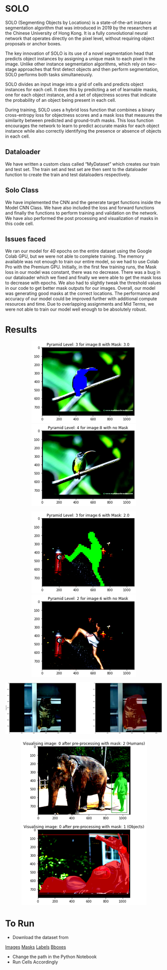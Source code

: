 # SOLO

SOLO (Segmenting Objects by Locations) is a state-of-the-art instance segmentation algorithm that was introduced in 2019 by the researchers at the Chinese University of Hong Kong. It is a fully convolutional neural network that operates directly on the pixel level, without requiring object proposals or anchor boxes.

The key innovation of SOLO is its use of a novel segmentation head that predicts object instances by assigning a unique mask to each pixel in the image. Unlike other instance segmentation algorithms, which rely on two-stage approaches that first detect objects and then perform segmentation, SOLO performs both tasks simultaneously.

SOLO divides an input image into a grid of cells and predicts object instances for each cell. It does this by predicting a set of learnable masks, one for each object instance, and a set of objectness scores that indicate the probability of an object being present in each cell.

During training, SOLO uses a hybrid loss function that combines a binary cross-entropy loss for objectness scores and a mask loss that measures the similarity between predicted and ground-truth masks. This loss function encourages the network to learn to predict accurate masks for each object instance while also correctly identifying the presence or absence of objects in each cell.



## Dataloader
We have written a custom class called “MyDataset” which creates our train and test set. The train set and test set are then sent to the dataloader function to create the train and test dataloaders respectively.
## Solo Class
We have implemented the CNN and the generate target functions inside the Model CNN Class. We have also included the loss and forward functions and finally the functions to perform training and validation on the network. We have also performed the post processing and visualization of masks in this code cell.

## Issues faced 
We ran our model for 40 epochs on the entire dataset using the Google Colab GPU, but we were not able to complete training. The memory available was not enough to train our entire model, so we had to use Colab Pro with the Premium GPU. Initially, in the first few training runs, the Mask loss in our model was constant, there was no decrease. There was a bug in our dataloader which we fixed and finally we were able to get the mask loss to decrease with epochs. We also had to slightly tweak the threshold values in our code to get better mask outputs for our images. Overall, our model was generating good masks at the correct locations. The performance and accuracy of our model could be improved further with additional compute resources and time. Due to overlapping assignments and Mid Terms, we were not able to train our model well enough to be absolutely robust.

# Results

<p align="center">
  <img src="/Images/bird_pyr2_overlay.png"  hspace="20"/>
  <img src="/Images/bird_pyr2.png"/>
</p>
<p align="center">
  <img src="/Images/human_pyr2_overlay.png" hspace="20"/>
  <img src="/Images/human_pyr2.png"/>
</p>
<img src=Images/output_cat.png> <p></p>
<p align="center">
  <img src="/Images/output_human.png" hspace="20"/>
  <img src="/Images/output_vehicle.png"/>
</p>


# To Run

- Download the dataset from

[Images](https://drive.google.com/file/d/1Xyo9voEtL8fFf0gh7NY8L0cC6z8mZDrl/view?usp=share_link)
[Masks](https://drive.google.com/file/d/1GPiIFdKIuKZ03tpC5vWluD8RZMAbI7Tv/view?usp=share_link)
[Labels](https://drive.google.com/file/d/18Ug7UI55wzIrflL-PuovJoRP2-FTxMzV/view?usp=share_link)
[Bboxes](https://drive.google.com/file/d/1e3il3wqT4rfUeVLAYFP_Q1hV7_8VgDtM/view?usp=share_link)

- Change the path in the Python Notebook
- Run Cells Accordingly
